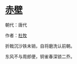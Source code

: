 # [赤壁](http://so.gushiwen.org/view_27709.aspx)

朝代：唐代

作者：[杜牧](http://so.gushiwen.org/author_211.aspx)

折戟沉沙铁未销，自将磨洗认前朝。

东风不与周郎便，铜雀春深锁二乔。

